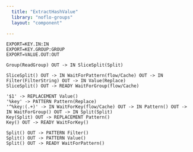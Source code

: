 ```yaml
---
  title: "ExtractHashValue"
  library: "noflo-groups"
  layout: "component"

---
```


    EXPORT=KEY.IN:IN
    EXPORT=KEY.GROUP:GROUP
    EXPORT=VALUE.OUT:OUT
    
    Group(ReadGroup) OUT -> IN SliceSplit(Split)
    
    SliceSplit() OUT -> IN WaitForPattern(flow/Cache) OUT -> IN Filter(FilterString) OUT -> IN Value(Replace)
    SliceSplit() OUT -> READY WaitForGroup(flow/Cache)
    
    '$1' -> REPLACEMENT Value()
    '%key' -> PATTERN Pattern(Replace)
    '^%key:(.+)' -> IN WaitForKey(flow/Cache) OUT -> IN Pattern() OUT -> IN WaitForGroup() OUT -> IN Split(Split)
    Key(Split) OUT -> REPLACEMENT Pattern()
    Key() OUT -> READY WaitForKey()
    
    Split() OUT -> PATTERN Filter()
    Split() OUT -> PATTERN Value()
    Split() OUT -> READY WaitForPattern()
    
